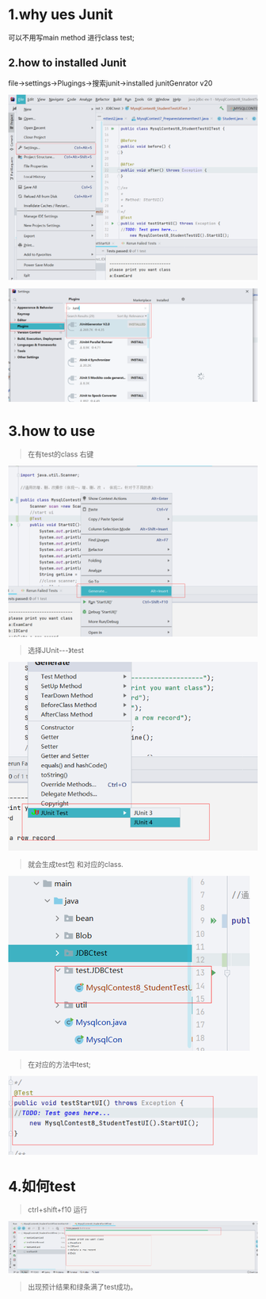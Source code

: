 # 1.why ues Junit 

可以不用写main method 进行class test;

## 2.how to installed Junit

file->settings->Plugings->搜索junit->installed junitGenrator v20

![image-20210311235905694](https://raw.githubusercontent.com/ytwotap/imgCloud/main/typora/jdbc/image-20210311235905694.png)



![image-20210311235950118](https://raw.githubusercontent.com/ytwotap/imgCloud/main/typora/jdbc/image-20210311235950118.png)

# 3.how to use

> 在有test的class 右键

![image-20210312000217235](https://raw.githubusercontent.com/ytwotap/imgCloud/main/typora/jdbc/image-20210312000217235.png)

> 选择JUnit---》test

![image-20210312000232196](https://raw.githubusercontent.com/ytwotap/imgCloud/main/typora/jdbc/image-20210312000232196.png)

> 就会生成test包 和对应的class.

![image-20210312000252054](https://raw.githubusercontent.com/ytwotap/imgCloud/main/typora/jdbc/image-20210312000252054.png)

> 在对应的方法中test;

![image-20210312000308352](https://raw.githubusercontent.com/ytwotap/imgCloud/main/typora/jdbc/image-20210312000308352.png)

# 4.如何test



> ctrl+shift+f10 运行

![image-20210312000919649](https://raw.githubusercontent.com/ytwotap/imgCloud/main/typora/jdbc/image-20210312000919649.png)

> 出现预计结果和绿条满了test成功。